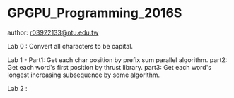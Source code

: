 # GPGPU_Programming_2016S
author: r03922133@ntu.edu.tw

Lab 0 : Convert all characters to be capital.

Lab 1 - Part1: Get each char position by prefix sum parallel algorithm.
        part2: Get each word's first position by thrust library. 
        part3: Get each word's longest increasing subsequence by some algorithm.

Lab 2 : 
